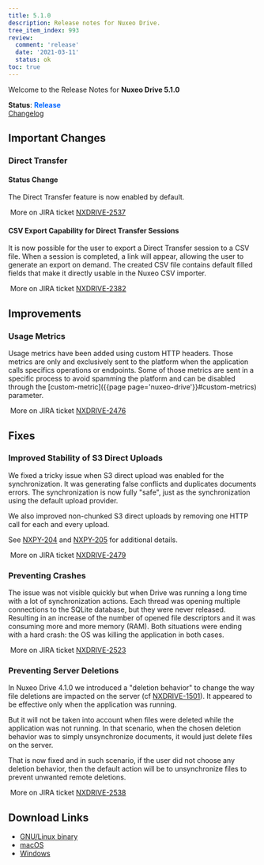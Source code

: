 ```yaml
---
title: 5.1.0
description: Release notes for Nuxeo Drive.
tree_item_index: 993
review:
  comment: 'release'
  date: '2021-03-11'
  status: ok
toc: true
---
```


Welcome to the Release Notes for **Nuxeo Drive 5.1.0**

**Status**: <font color="#0066ff">**Release**</font> </br>
<i class="fa fa-long-arrow-right" aria-hidden="true"></i> [Changelog](https://github.com/nuxeo/nuxeo-drive/blob/master/docs/changes/5.1.0.md)

## Important Changes

### Direct Transfer

#### Status Change

The Direct Transfer feature is now enabled by default.

<i class="fa fa-long-arrow-right" aria-hidden="true"></i>&nbsp;More on JIRA ticket [NXDRIVE-2537](https://jira.nuxeo.com/browse/NXDRIVE-2537)

#### CSV Export Capability for Direct Transfer Sessions

It is now possible for the user to export a Direct Transfer session to a CSV file. When a session is completed, a link will appear, allowing the user to generate an export on demand.
The created CSV file contains default filled fields that make it directly usable in the Nuxeo CSV importer.

<i class="fa fa-long-arrow-right" aria-hidden="true"></i>&nbsp;More on JIRA ticket [NXDRIVE-2382](https://jira.nuxeo.com/browse/NXDRIVE-2382)

## Improvements

### Usage Metrics

Usage metrics have been added using custom HTTP headers. Those metrics are only and exclusively sent to the platform when the application calls specifics operations or endpoints.
Some of those metrics are sent in a specific process to avoid spamming the platform and can be disabled through the [custom-metric]({{page page='nuxeo-drive'}}#custom-metrics) parameter.

<i class="fa fa-long-arrow-right" aria-hidden="true"></i>&nbsp;More on JIRA ticket [NXDRIVE-2476](https://jira.nuxeo.com/browse/NXDRIVE-2476)

## Fixes

### Improved Stability of S3 Direct Uploads

We fixed a tricky issue when S3 direct upload was enabled for the synchronization. It was generating false conflicts and duplicates documents errors.
The synchronization is now fully "safe", just as the synchronization using the default upload provider.

We also improved non-chunked S3 direct uploads by removing one HTTP call for each and every upload.

See [NXPY-204](https://jira.nuxeo.com/browse/NXPY-204) and [NXPY-205](https://jira.nuxeo.com/browse/NXPY-205) for additional details.

<i class="fa fa-long-arrow-right" aria-hidden="true"></i>&nbsp;More on JIRA ticket [NXDRIVE-2479](https://jira.nuxeo.com/browse/NXDRIVE-2479)

### Preventing Crashes

The issue was not visible quickly but when Drive was running a long time with a lot of synchronization actions. Each thread was opening multiple connections to the SQLite database, but they were never released. Resulting in an increase of the number of opened file descriptors and it was consuming more and more memory (RAM). Both situations were ending with a hard crash: the OS was killing the application in both cases.

<i class="fa fa-long-arrow-right" aria-hidden="true"></i>&nbsp;More on JIRA ticket [NXDRIVE-2523](https://jira.nuxeo.com/browse/NXDRIVE-2523)

### Preventing Server Deletions

In Nuxeo Drive 4.1.0 we introduced a "deletion behavior" to change the way file deletions are impacted on the server (cf [NXDRIVE-1501](https://jira.nuxeo.com/browse/NXDRIVE-1501)). It appeared to be effective only when the application was running.

But it will not be taken into account when files were deleted while the application was not running. In that scenario, when the chosen deletion behavior was to simply unsynchronize documents, it would just delete files on the server.

That is now fixed and in such scenario, if the user did not choose any deletion behavior, then the default action will be to unsynchronize files to prevent unwanted remote deletions.

<i class="fa fa-long-arrow-right" aria-hidden="true"></i>&nbsp;More on JIRA ticket [NXDRIVE-2538](https://jira.nuxeo.com/browse/NXDRIVE-2538)

## Download Links

- [GNU/Linux binary](https://community.nuxeo.com/static/drive-updates/release/nuxeo-drive-5.1.0-x86_64.AppImage)
- [macOS](https://community.nuxeo.com/static/drive-updates/release/nuxeo-drive-5.1.0.dmg)
- [Windows](https://community.nuxeo.com/static/drive-updates/release/nuxeo-drive-5.1.0.exe)
